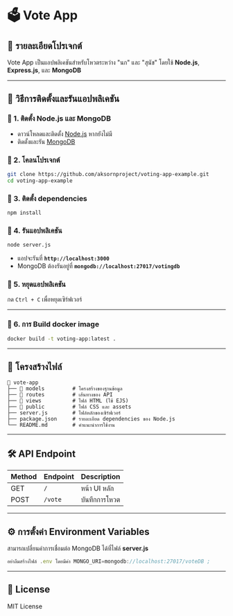 # 🗳️ Vote App

## 📌 รายละเอียดโปรเจกต์

Vote App เป็นแอปพลิเคชันสำหรับโหวตระหว่าง "นก" และ "สุนัข" โดยใช้ **Node.js**, **Express.js**, และ **MongoDB**

---

## 🚀 วิธีการติดตั้งและรันแอปพลิเคชัน

### 🔹 1. ติดตั้ง **Node.js** และ **MongoDB**

- ดาวน์โหลดและติดตั้ง [Node.js](https://nodejs.org/) หากยังไม่มี
- ติดตั้งและรัน [MongoDB](https://www.mongodb.com/docs/manual/installation/)

### 🔹 2. โคลนโปรเจกต์

```sh
git clone https://github.com/aksornproject/voting-app-example.git
cd voting-app-example
```

### 🔹 3. ติดตั้ง dependencies

```sh
npm install
```

### 🔹 4. รันแอปพลิเคชัน

```sh
node server.js
```

- แอปจะรันที่ **`http://localhost:3000`**
- MongoDB ต้องรันอยู่ที่ **`mongodb://localhost:27017/votingdb`**

### 🔹 5. หยุดแอปพลิเคชัน

กด `Ctrl + C` เพื่อหยุดเซิร์ฟเวอร์

---

### 🔹 6. การ Build docker image

```sh
docker build -t voting-app:latest . 
```

---

## 📁 โครงสร้างไฟล์

```
📂 vote-app
├── 📂 models         # โครงสร้างของฐานข้อมูล
├── 📂 routes         # เส้นทางของ API
├── 📂 views          # ไฟล์ HTML (ใช้ EJS)
├── 📂 public         # ไฟล์ CSS และ assets
├── server.js        # ไฟล์หลักของเซิร์ฟเวอร์
├── package.json     # รายละเอียด dependencies ของ Node.js
└── README.md        # คำแนะนำการใช้งาน
```

---

## 🛠️ API Endpoint

| Method | Endpoint | Description   |
| ------ | -------- | ------------- |
| GET    | `/`      | หน้า UI หลัก  |
| POST   | `/vote`  | บันทึกการโหวต |

---

## ⚙️ การตั้งค่า Environment Variables

สามารถเปลี่ยนค่าการเชื่อมต่อ MongoDB ได้ที่ไฟล์ **server.js**

```javascript
อย่าลืมสร้างไฟล์ .env โดยมีค่า MONGO_URI=mongodb://localhost:27017/voteDB ;
```

---

## 📜 License

MIT License


